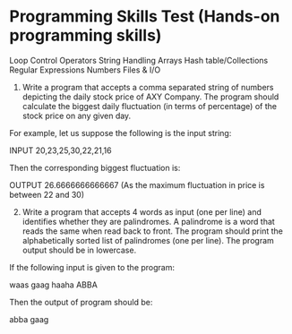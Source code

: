 # Programming Skills Test (Hands-on programming skills)

  Loop Control
  Operators
  String Handling
  Arrays
  Hash table/Collections
  Regular Expressions
  Numbers
  Files & I/O

  1. Write a program that accepts a comma separated string of numbers depicting the daily stock price of AXY Company. The program should calculate the biggest daily fluctuation (in terms of percentage) of the stock price on any given day.

  For example, let us suppose the following is the input string:

  INPUT
  20,23,25,30,22,21,16

  Then the corresponding biggest fluctuation is:

  OUTPUT
  26.6666666666667 (As the maximum fluctuation in price is between 22 and 30)


  2. Write a program that accepts 4 words as input (one per line) and identifies whether they are palindromes. A palindrome is a word that reads the same when read back to front. The program should print the alphabetically sorted list of palindromes (one per line). The program output should be in lowercase.
  
  If the following input is given to the program:

   waas
   gaag
   haaha
   ABBA

  Then the output of program should be:

   abba
   gaag
